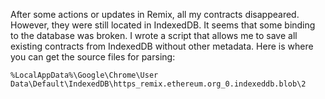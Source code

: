 After some actions or updates in Remix, all my contracts disappeared. However, they were still located in IndexedDB. It seems that some binding to the database was broken. I wrote a script that allows me to save all existing contracts from IndexedDB without other metadata. Here is where you can get the source files for parsing:

```%LocalAppData%\Google\Chrome\User Data\Default\IndexedDB\https_remix.ethereum.org_0.indexeddb.blob\2```
